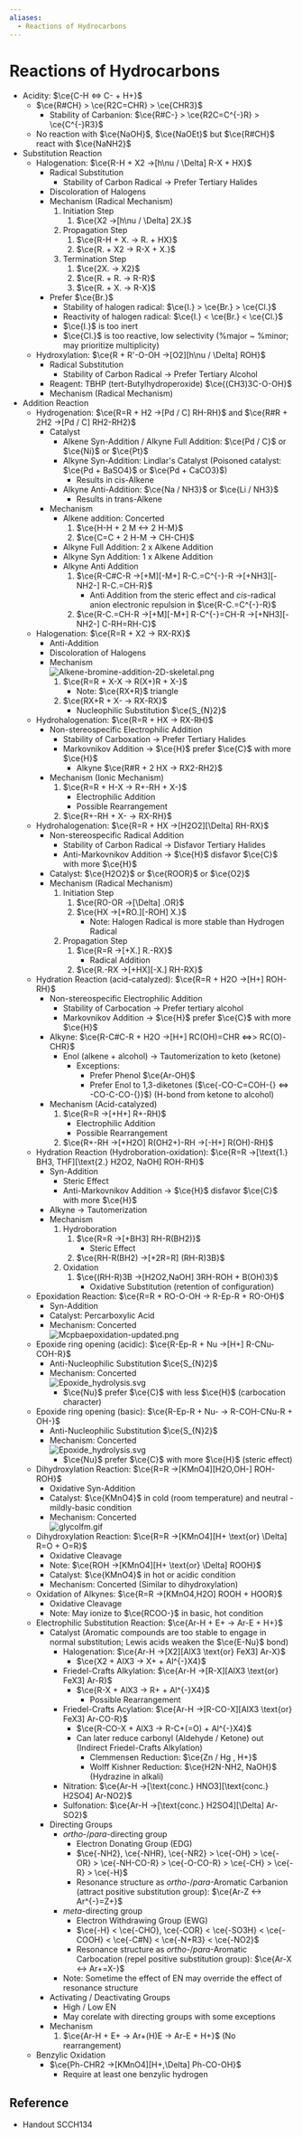 ```yaml
---
aliases:
  - Reactions of Hydrocarbons
---
```


# Reactions of Hydrocarbons

- Acidity: $\ce{C-H <=> C- + H+}$
	- $\ce{R#CH} > \ce{R2C=CHR} > \ce{CHR3}$
		- Stability of Carbanion: $\ce{R#C-} > \ce{R2C=C^{-}R} > \ce{C^{-}R3}$
	- No reaction with $\ce{NaOH}$, $\ce{NaOEt}$ but $\ce{R#CH}$ react with $\ce{NaNH2}$
- Substitution Reaction
	- Halogenation: $\ce{R-H + X2 ->[h\nu / \Delta] R-X + HX}$
		- Radical Substitution
			- Stability of Carbon Radical → Prefer Tertiary Halides
		- Discoloration of Halogens
		- Mechanism (Radical Mechanism)
			1. Initiation Step
				1. $\ce{X2 ->[h\nu / \Delta] 2X.}$
			2. Propagation Step
				1. $\ce{R-H + X. -> R. + HX}$
				2. $\ce{R. + X2 -> R-X + X.}$
			3. Termination Step
				1. $\ce{2X. -> X2}$
				2. $\ce{R. + R. -> R-R}$
				3. $\ce{R. + X. -> R-X}$
		- Prefer $\ce{Br.}$
			- Stability of halogen radical: $\ce{I.} > \ce{Br.} > \ce{Cl.}$
			- Reactivity of halogen radical: $\ce{I.} < \ce{Br.} < \ce{Cl.}$
			- $\ce{I.}$ is too inert
			- $\ce{Cl.}$ is too reactive, low selectivity (%major ~ %minor; may prioritize multiplicity)
	- Hydroxylation: $\ce{R + R'-O-OH ->[O2][h\nu / \Delta] ROH}$
		- Radical Substitution
			- Stability of Carbon Radical → Prefer Tertiary Alcohol
		- Reagent: TBHP (tert-Butylhydroperoxide) $\ce{(CH3)3C-O-OH}$
		- Mechanism (Radical Mechanism)
- Addition Reaction
	- Hydrogenation: $\ce{R=R + H2 ->[Pd / C] RH-RH}$ and $\ce{R#R + 2H2 ->[Pd / C] RH2-RH2}$
		- Catalyst
			- Alkene Syn-Addition / Alkyne Full Addition: $\ce{Pd / C}$ or $\ce{Ni}$ or $\ce{Pt}$
			- Alkyne Syn-Addition: Lindlar's Catalyst (Poisoned catalyst: $\ce{Pd + BaSO4}$ or $\ce{Pd + CaCO3}$)
				- Results in cis-Alkene
			- Alkyne Anti-Addition: $\ce{Na / NH3}$ or $\ce{Li / NH3}$
				- Results in trans-Alkene
		- Mechanism
			- Alkene addition: Concerted
				1. $\ce{H-H + 2 M <-> 2 H-M}$
				2. $\ce{C=C + 2 H-M -> CH-CH}$
			- Alkyne Full Addition: 2 x Alkene Addition
			- Alkyne Syn Addition: 1 x Alkene Addition
			- Alkyne Anti Addition
				1. $\ce{R-C#C-R ->[+M][-M+] R-C.=C^{-}-R ->[+NH3][-NH2-] R-C.=CH-R}$
					- Anti Addition from the steric effect and *cis*-radical anion electronic repulsion in $\ce{R-C.=C^{-}-R}$
				2. $\ce{R-C.=CH-R ->[+M][-M+] R-C^{-}=CH-R ->[+NH3][-NH2-] C-RH=RH-C}$
	- Halogenation: $\ce{R=R + X2 -> RX-RX}$
		- Anti-Addition
		- Discoloration of Halogens
		- Mechanism  
		  ![Alkene-bromine-addition-2D-skeletal.png](https://upload.wikimedia.org/wikipedia/commons/3/33/Alkene-bromine-addition-2D-skeletal.png)
			1. $\ce{R=R + X-X -> R(X+)R + X-}$
				- Note: $\ce{RX+R}$ triangle
			2. $\ce{RX+R + X- -> RX-RX}$
				- Nucleophilic Substitution $\ce{S_{N}2}$
	- Hydrohalogenation: $\ce{R=R + HX -> RX-RH}$
		- Non-stereospecific Electrophilic Addition
			- Stability of Carboxation → Prefer Tertiary Halides
			- Markovnikov Addition → $\ce{H}$ prefer $\ce{C}$ with more $\ce{H}$
				- Alkyne $\ce{R#R + 2 HX -> RX2-RH2}$
		- Mechanism (Ionic Mechanism)
			1. $\ce{R=R + H-X -> R+-RH + X-}$
				- Electrophilic Addition
				- Possible Rearrangement
			2. $\ce{R+-RH + X- -> RX-RH}$
	- Hydrohalogenation: $\ce{R=R + HX ->[H2O2][\Delta] RH-RX}$
		- Non-stereospecific Radical Addition
			- Stability of Carbon Radical → Disfavor Tertiary Halides
			- Anti-Markovnikov Addition → $\ce{H}$ disfavor $\ce{C}$ with more $\ce{H}$
		- Catalyst: $\ce{H2O2}$ or $\ce{ROOR}$ or $\ce{O2}$
		- Mechanism (Radical Mechanism)
			1. Initiation Step
				1. $\ce{RO-OR ->[\Delta] .OR}$
				2. $\ce{HX ->[+RO.][-ROH] X.}$
					- Note: Halogen Radical is more stable than Hydrogen Radical
			2. Propagation Step
				1. $\ce{R=R ->[+X.] R.-RX}$
					- Radical Addition
				2. $\ce{R.-RX ->[+HX][-X.] RH-RX}$
	- Hydration Reaction (acid-catalyzed): $\ce{R=R + H2O ->[H+] ROH-RH}$
		- Non-stereospecific Electrophilic Addition
			- Stability of Carbocation → Prefer tertiary alcohol
			- Markovnikov Addition → $\ce{H}$ prefer $\ce{C}$ with more $\ce{H}$
		- Alkyne: $\ce{R-C#C-R + H2O ->[H+] RC(OH)=CHR <=>> RC(O)-CHR}$
			- Enol (alkene + alcohol) → Tautomerization to keto (ketone)
				- Exceptions:
					- Prefer Phenol $\ce{Ar-OH}$
					- Prefer Enol to 1,3-diketones ($\ce{-CO-C=COH-{} <=> -CO-C-CO-{}}$) (H-bond from ketone to alcohol)
		- Mechanism (Acid-catalyzed)
			1. $\ce{R=R ->[+H+] R+-RH}$
				- Electrophilic Addition
				- Possible Rearrangement
			2. $\ce{R+-RH ->[+H2O] R(OH2+)-RH ->[-H+] R(OH)-RH}$
	- Hydration Reaction (Hydroboration-oxidation): $\ce{R=R ->[\text{1.} BH3, THF][\text{2.} H2O2, NaOH] ROH-RH}$
		- Syn-Addition
			- Steric Effect
			- Anti-Markovnikov Addition → $\ce{H}$ disfavor $\ce{C}$ with more $\ce{H}$
		- Alkyne → Tautomerization
		- Mechanism
			1. Hydroboration
				1. $\ce{R=R ->[+BH3] RH-R(BH2)}$
					- Steric Effect
				2. $\ce{RH-R(BH2) ->[+2R=R] (RH-R)3B}$
			2. Oxidation
				1. $\ce{(RH-R)3B ->[H2O2,NaOH] 3RH-ROH + B(OH)3}$
					- Oxidative Substitution (retention of configuration)
	 - Epoxidation Reaction: $\ce{R=R + RO-O-OH -> R-Ep-R + RO-OH}$
		 - Syn-Addition
		 - Catalyst: Percarboxylic Acid
		 - Mechanism: Concerted  
		   ![Mcpbaepoxidation-updated.png](https://upload.wikimedia.org/wikipedia/commons/5/5d/Mcpbaepoxidation-updated.png)
	 - Epoxide ring opening (acidic): $\ce{R-Ep-R + Nu ->[H+] R-CNu-COH-R}$
		 - Anti-Nucleophilic Substitution $\ce{S_{N}2}$
		 - Mechanism: Concerted  
		   ![Epoxide\_hydrolysis.svg](https://upload.wikimedia.org/wikipedia/commons/1/12/Epoxide_hydrolysis.svg)
			- $\ce{Nu}$ prefer $\ce{C}$ with less $\ce{H}$ (carbocation character)
	 - Epoxide ring opening (basic): $\ce{R-Ep-R + Nu- -> R-COH-CNu-R + OH-}$
		 - Anti-Nucleophilic Substitution $\ce{S_{N}2}$
		 - Mechanism: Concerted  
		   ![Epoxide\_hydrolysis.svg](https://upload.wikimedia.org/wikipedia/commons/1/12/Epoxide_hydrolysis.svg)
			 - $\ce{Nu}$ prefer $\ce{C}$ with more $\ce{H}$ (steric effect)
	 - Dihydroxylation Reaction: $\ce{R=R ->[KMnO4][H2O,OH-] ROH-ROH}$
		 - Oxidative Syn-Addition
		 - Catalyst: $\ce{KMnO4}$ in cold (room temperature) and neutral - mildly-basic condition
		 - Mechanism: Concerted  
		   ![glycolfm.gif](https://www2.chemistry.msu.edu/faculty/reusch/virttxtjml/Images2/glycolfm.gif)
	 - Dihydroxylation Reaction: $\ce{R=R ->[KMnO4][H+ \text{or} \Delta] R=O + O=R}$
		 - Oxidative Cleavage
		 - Note: $\ce{ROH ->[KMnO4][H+ \text{or} \Delta] ROOH}$
		 - Catalyst: $\ce{KMnO4}$ in hot or acidic condition
		 - Mechanism: Concerted (Similar to dihydroxylation)
	 - Oxidation of Alkynes: $\ce{R=R ->[KMnO4,H2O] ROOH + HOOR}$
		 - Oxidative Cleavage
		 - Note: May ionize to $\ce{RCOO-}$ in basic, hot condition
	 - Electrophilic Substitution Reaction: $\ce{Ar-H + E+ -> Ar-E + H+}$
		 - Catalyst (Aromatic compounds are too stable to engage in normal substitution; Lewis acids weaken the $\ce{E-Nu}$ bond)
			 - Halogenation: $\ce{Ar-H ->[X2][AlX3 \text{or} FeX3] Ar-X}$
				 - $\ce{X2 + AlX3 -> X+ + Al^{-}X4}$
			 - Friedel-Crafts Alkylation: $\ce{Ar-H ->[R-X][AlX3 \text{or} FeX3] Ar-R}$
				 - $\ce{R-X + AlX3 -> R+ + Al^{-}X4}$
					 - Possible Rearrangement
			 - Friedel-Crafts Acylation: $\ce{Ar-H ->[R-CO-X][AlX3 \text{or} FeX3] Ar-CO-R}$
				 - $\ce{R-CO-X + AlX3 -> R-C+(=O) + Al^{-}X4}$
				 - Can later reduce carbonyl (Aldehyde / Ketone) out (Indirect Friedel-Crafts Alkylation)
					 - Clemmensen Reduction: $\ce{Zn / Hg , H+}$
					 - Wolff Kishner Reduction: $\ce{H2N-NH2, NaOH}$ (Hydrazine in alkali)
			 - Nitration: $\ce{Ar-H ->[\text{conc.} HNO3][\text{conc.} H2SO4] Ar-NO2}$
			 - Sulfonation: $\ce{Ar-H ->[\text{conc.} H2SO4][\Delta] Ar-SO2}$
		 - Directing Groups
			 - *ortho*-/*para*-directing group
				 - Electron Donating Group (EDG)
				 - $\ce{-NH2}, \ce{-NHR}, \ce{-NR2} > \ce{-OH} > \ce{-OR} > \ce{-NH-CO-R} > \ce{-O-CO-R} > \ce{-CH} > \ce{-R} > \ce{-H}$
				 - Resonance structure as *ortho*-/*para*-Aromatic Carbanion (attract positive substitution group): $\ce{Ar-Z <-> Ar^{-}=Z+}$
			 - *meta*-directing group
				 - Electron Withdrawing Group (EWG)
				 - $\ce{-H} < \ce{-CHO}, \ce{-COR} < \ce{-SO3H} < \ce{-COOH} < \ce{-C#N} < \ce{-N+R3} < \ce{-NO2}$
				 - Resonance structure as *ortho*-/*para*-Aromatic Carbocation (repel positive substitution group): $\ce{Ar-X <-> Ar+=X-}$
			 - Note: Sometime the effect of EN may override the effect of resonance structure
		 - Activating / Deactivating Groups
			 - High / Low EN
			 - May corelate with directing groups with some exceptions
		 - Mechanism
			 1. $\ce{Ar-H + E+ -> Ar+(H)E -> Ar-E + H+}$ (No rearrangement)
	 - Benzylic Oxidation
		 - $\ce{Ph-CHR2 ->[KMnO4][H+,\Delta] Ph-CO-OH}$
			 - Require at least one benzylic hydrogen

## Reference

- Handout SCCH134
